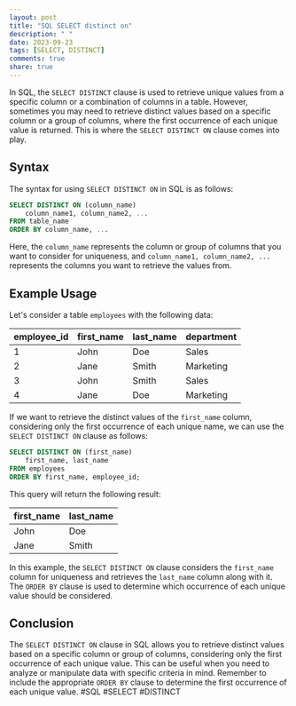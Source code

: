 ```yaml
---
layout: post
title: "SQL SELECT distinct on"
description: " "
date: 2023-09-23
tags: [SELECT, DISTINCT]
comments: true
share: true
---
```


In SQL, the `SELECT DISTINCT` clause is used to retrieve unique values from a specific column or a combination of columns in a table. However, sometimes you may need to retrieve distinct values based on a specific column or a group of columns, where the first occurrence of each unique value is returned. This is where the `SELECT DISTINCT ON` clause comes into play.

## Syntax

The syntax for using `SELECT DISTINCT ON` in SQL is as follows:

```sql
SELECT DISTINCT ON (column_name)
    column_name1, column_name2, ...
FROM table_name
ORDER BY column_name, ...
```

Here, the `column_name` represents the column or group of columns that you want to consider for uniqueness, and `column_name1, column_name2, ...` represents the columns you want to retrieve the values from.

## Example Usage

Let's consider a table `employees` with the following data:

| employee_id | first_name  | last_name | department |
|-------------|-------------|-----------|------------|
| 1           | John        | Doe       | Sales      |
| 2           | Jane        | Smith     | Marketing  |
| 3           | John        | Smith     | Sales      |
| 4           | Jane        | Doe       | Marketing  |

If we want to retrieve the distinct values of the `first_name` column, considering only the first occurrence of each unique name, we can use the `SELECT DISTINCT ON` clause as follows:

```sql
SELECT DISTINCT ON (first_name)
    first_name, last_name
FROM employees
ORDER BY first_name, employee_id;
```

This query will return the following result:

| first_name | last_name |
|------------|-----------|
| John       | Doe       |
| Jane       | Smith     |

In this example, the `SELECT DISTINCT ON` clause considers the `first_name` column for uniqueness and retrieves the `last_name` column along with it. The `ORDER BY` clause is used to determine which occurrence of each unique value should be considered.

## Conclusion

The `SELECT DISTINCT ON` clause in SQL allows you to retrieve distinct values based on a specific column or group of columns, considering only the first occurrence of each unique value. This can be useful when you need to analyze or manipulate data with specific criteria in mind. Remember to include the appropriate `ORDER BY` clause to determine the first occurrence of each unique value. #SQL #SELECT #DISTINCT